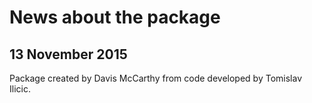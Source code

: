 # News about the package

## 13 November 2015

Package created by Davis McCarthy from code developed by Tomislav Ilicic.
